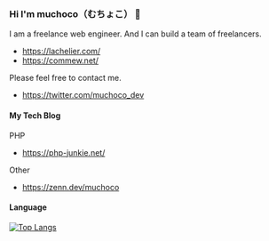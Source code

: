 ### Hi I'm muchoco（むちょこ） 👋

I am a freelance web engineer.
And I can build a team of freelancers.
* https://lachelier.com/
* https://commew.net/


Please feel free to contact me.
* https://twitter.com/muchoco_dev

#### My Tech Blog

PHP
* https://php-junkie.net/

Other
* https://zenn.dev/muchoco

#### Language

[![Top Langs](https://github-readme-stats.vercel.app/api/top-langs/?username=muchoco-dev
)](https://github.com/anuraghazra/github-readme-stats)
